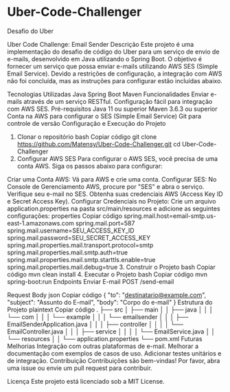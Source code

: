 # Uber-Code-Challenger
Desafio do Uber 

Uber Code Challenge: Email Sender
Descrição
Este projeto é uma implementação do desafio de código do Uber para um serviço de envio de e-mails, desenvolvido em Java utilizando o Spring Boot. O objetivo é fornecer um serviço que possa enviar e-mails utilizando AWS SES (Simple Email Service). Devido a restrições de configuração, a integração com AWS não foi concluída, mas as instruções para configurar estão incluídas abaixo.

Tecnologias Utilizadas
Java
Spring Boot
Maven
Funcionalidades
Enviar e-mails através de um serviço RESTful.
Configuração fácil para integração com AWS SES.
Pré-requisitos
Java 11 ou superior
Maven 3.6.3 ou superior
Conta na AWS para configurar o SES (Simple Email Service)
Git para controle de versão
Configuração e Execução do Projeto
1. Clonar o repositório
bash
Copiar código
git clone https://github.com/Matensy/Uber-Code-Challenger.git
cd Uber-Code-Challenger
2. Configurar AWS SES
Para configurar o AWS SES, você precisa de uma conta AWS. Siga os passos abaixo para configurar:

Criar uma Conta AWS: Vá para AWS e crie uma conta.
Configurar SES:
No Console de Gerenciamento AWS, procure por "SES" e abra o serviço.
Verifique seu e-mail no SES.
Obtenha suas credenciais AWS (Access Key ID e Secret Access Key).
Configurar Credenciais no Projeto:
Crie um arquivo application.properties na pasta src/main/resources e adicione as seguintes configurações:
properties
Copiar código
spring.mail.host=email-smtp.us-east-1.amazonaws.com
spring.mail.port=587
spring.mail.username=SEU_ACCESS_KEY_ID
spring.mail.password=SEU_SECRET_ACCESS_KEY
spring.mail.properties.mail.transport.protocol=smtp
spring.mail.properties.mail.smtp.auth=true
spring.mail.properties.mail.smtp.starttls.enable=true
spring.mail.properties.mail.debug=true
3. Construir o Projeto
bash
Copiar código
mvn clean install
4. Executar o Projeto
bash
Copiar código
mvn spring-boot:run
Endpoints
Enviar E-mail
POST /send-email

Request Body
json
Copiar código
{
  "to": "destinatario@example.com",
  "subject": "Assunto do E-mail",
  "body": "Corpo do e-mail"
}
Estrutura do Projeto
plaintext
Copiar código
.
├── src
│   ├── main
│   │   ├── java
│   │   │   └── com
│   │   │       └── example
│   │   │           └── emailsender
│   │   │               ├── EmailSenderApplication.java
│   │   │               ├── controller
│   │   │               │   └── EmailController.java
│   │   │               ├── service
│   │   │               │   └── EmailService.java
│   │   └── resources
│   │       └── application.properties
└── pom.xml
Futuras Melhorias
Integração com outras plataformas de e-mail.
Melhorar a documentação com exemplos de casos de uso.
Adicionar testes unitários e de integração.
Contribuição
Contribuições são bem-vindas! Por favor, abra uma issue ou envie um pull request para contribuir.

Licença
Este projeto está licenciado sob a MIT License.
